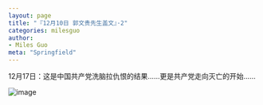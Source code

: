 ```yaml
---
layout: page
title: "『12月10日 郭文贵先生盖文』·2"
categories: milesguo
author:
- Miles Guo
meta: "Springfield"
---
```


12月17日：这是中国共产党洗脑拉仇恨的结果……更是共产党走向灭亡的开始……

![image](../../../../image/milesguo/2020_12_10_Miles_Guo_Getter_2_1.png)
